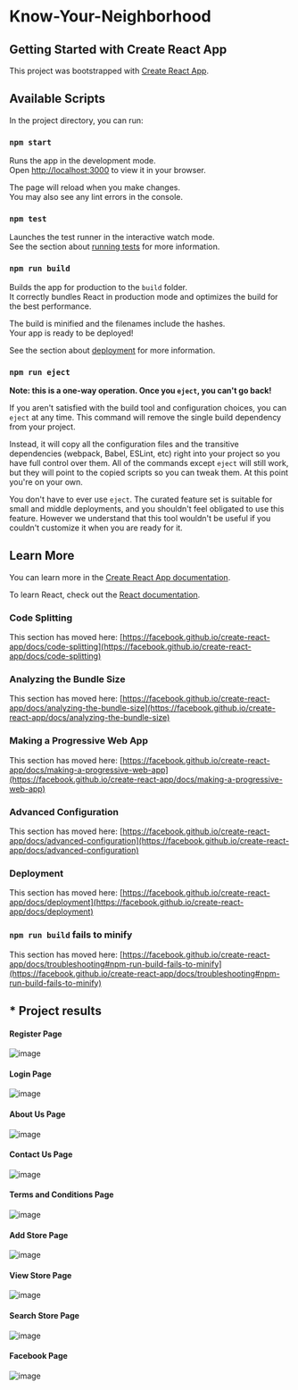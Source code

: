 # Know-Your-Neighborhood

## Getting Started with Create React App

This project was bootstrapped with [Create React App](https://github.com/facebook/create-react-app).

## Available Scripts

In the project directory, you can run:

### `npm start`

Runs the app in the development mode.\
Open [http://localhost:3000](http://localhost:3000) to view it in your browser.

The page will reload when you make changes.\
You may also see any lint errors in the console.

### `npm test`

Launches the test runner in the interactive watch mode.\
See the section about [running tests](https://facebook.github.io/create-react-app/docs/running-tests) for more information.

### `npm run build`

Builds the app for production to the `build` folder.\
It correctly bundles React in production mode and optimizes the build for the best performance.

The build is minified and the filenames include the hashes.\
Your app is ready to be deployed!

See the section about [deployment](https://facebook.github.io/create-react-app/docs/deployment) for more information.

### `npm run eject`

**Note: this is a one-way operation. Once you `eject`, you can't go back!**

If you aren't satisfied with the build tool and configuration choices, you can `eject` at any time. This command will remove the single build dependency from your project.

Instead, it will copy all the configuration files and the transitive dependencies (webpack, Babel, ESLint, etc) right into your project so you have full control over them. All of the commands except `eject` will still work, but they will point to the copied scripts so you can tweak them. At this point you're on your own.

You don't have to ever use `eject`. The curated feature set is suitable for small and middle deployments, and you shouldn't feel obligated to use this feature. However we understand that this tool wouldn't be useful if you couldn't customize it when you are ready for it.

## Learn More

You can learn more in the [Create React App documentation](https://facebook.github.io/create-react-app/docs/getting-started).

To learn React, check out the [React documentation](https://reactjs.org/).

### Code Splitting

This section has moved here: [https://facebook.github.io/create-react-app/docs/code-splitting](https://facebook.github.io/create-react-app/docs/code-splitting)

### Analyzing the Bundle Size

This section has moved here: [https://facebook.github.io/create-react-app/docs/analyzing-the-bundle-size](https://facebook.github.io/create-react-app/docs/analyzing-the-bundle-size)

### Making a Progressive Web App

This section has moved here: [https://facebook.github.io/create-react-app/docs/making-a-progressive-web-app](https://facebook.github.io/create-react-app/docs/making-a-progressive-web-app)

### Advanced Configuration

This section has moved here: [https://facebook.github.io/create-react-app/docs/advanced-configuration](https://facebook.github.io/create-react-app/docs/advanced-configuration)

### Deployment

This section has moved here: [https://facebook.github.io/create-react-app/docs/deployment](https://facebook.github.io/create-react-app/docs/deployment)

### `npm run build` fails to minify

This section has moved here: [https://facebook.github.io/create-react-app/docs/troubleshooting#npm-run-build-fails-to-minify](https://facebook.github.io/create-react-app/docs/troubleshooting#npm-run-build-fails-to-minify)

## * Project results

#### Register Page
![image](https://github.com/Nilupulie-Hewagamage/Know-Your-Neighborhood/assets/137420146/6c2563e9-1e06-45f8-b86a-ace880951a6c)

#### Login Page
![image](https://github.com/Nilupulie-Hewagamage/Know-Your-Neighborhood/assets/137420146/47d380c6-96a4-4ad7-95bf-79144aacca4a)

#### About Us Page
![image](https://github.com/Nilupulie-Hewagamage/Know-Your-Neighborhood/assets/137420146/9d74ea01-3beb-4973-91b5-90e648d6c512)

#### Contact Us Page
![image](https://github.com/Nilupulie-Hewagamage/Know-Your-Neighborhood/assets/137420146/4d187b6b-3617-441f-8000-6325ec5d4a9d)

#### Terms and Conditions Page
![image](https://github.com/Nilupulie-Hewagamage/Know-Your-Neighborhood/assets/137420146/7540e580-5ef1-4011-8fb4-5e47ceaed48d)

#### Add Store Page
![image](https://github.com/Nilupulie-Hewagamage/Know-Your-Neighborhood/assets/137420146/7e660406-882c-4360-bd33-c9f0b85d2879)

#### View Store Page
![image](https://github.com/Nilupulie-Hewagamage/Know-Your-Neighborhood/assets/137420146/1661fcdb-027d-4542-9408-25b9e2d68b14)

#### Search Store Page
![image](https://github.com/Nilupulie-Hewagamage/Know-Your-Neighborhood/assets/137420146/4abdbe43-e954-4b14-b78d-8a5aac0ebd2d)

#### Facebook Page
![image](https://github.com/Nilupulie-Hewagamage/Know-Your-Neighborhood/assets/137420146/e3f9740f-1536-4407-9746-c71260e3b612)









